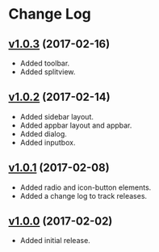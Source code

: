 # Change Log

## [v1.0.3](https://github.com/arsnebula/nebula-ui-essentials/releases/tag/v1.0.3) (2017-02-16)

- Added toolbar.
- Added splitview.

## [v1.0.2](https://github.com/arsnebula/nebula-ui-essentials/releases/tag/v1.0.2) (2017-02-14)

- Added sidebar layout.
- Added appbar layout and appbar.
- Added dialog.
- Added inputbox.

## [v1.0.1](https://github.com/arsnebula/nebula-ui-essentials/releases/tag/v1.0.1) (2017-02-08)

- Added radio and icon-button elements.
- Added a change log to track releases.

## [v1.0.0](https://github.com/arsnebula/nebula-ui-essentials/releases/tag/v1.0.0) (2017-02-02)

- Added initial release.